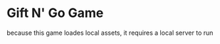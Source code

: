 Gift N' Go Game
===============

because this game loades local assets, it requires a local server to run